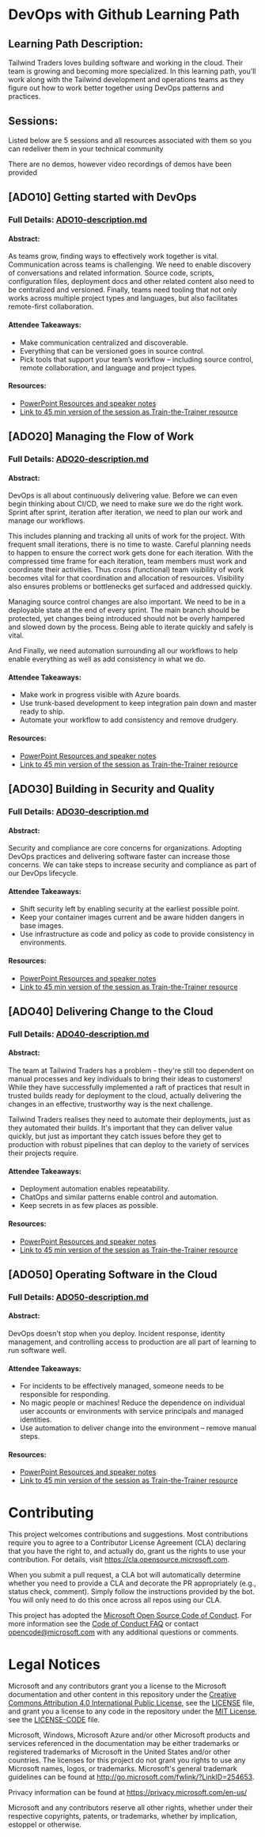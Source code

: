 
# DevOps with Github Learning Path

## Learning Path Description:
Tailwind Traders loves building software and working in the cloud.  Their team is growing and becoming more specialized.  In this learning path, you’ll work along with the Tailwind development and operations teams as they figure out how to work better together using DevOps patterns and practices.

## Sessions:

Listed below are 5 sessions and all resources associated with them so you can redeliver them in your technical community

There are no demos, however video recordings of demos have been provided

## [ADO10] Getting started with DevOps

### **Full Details:** [ADO10-description.md](/ADO10-description.md)

#### **Abstract:**
As teams grow, finding ways to effectively work together is vital. Communication across teams is challenging. We need to enable discovery of conversations and related information. Source code, scripts, configuration files, deployment docs and other related content also need to be centralized and versioned. Finally, teams need tooling that not only works across multiple project types and languages, but also facilitates remote-first collaboration.

#### **Attendee Takeaways:**
* Make communication centralized and discoverable.
* Everything that can be versioned goes in source control.
* Pick tools that support your team’s workflow – including source control, remote collaboration, and language and project types.


#### **Resources:**
* [PowerPoint Resources and speaker notes]()
* [Link to 45 min version of the session as Train-the-Trainer resource](https://youtu.be/ReuMMsmpHKk)



## [ADO20] Managing the Flow of Work

### **Full Details:** [ADO20-description.md](/ADO20-description.md)


#### **Abstract:**
DevOps is all about continuously delivering value. Before we can even begin thinking about CI/CD, we need to make sure we do the right work. Sprint after sprint, iteration after iteration, we need to plan our work and manage our workflows. 

This includes planning and tracking all units of work for the project. With frequent small iterations, there is no time to waste. Careful planning needs to happen to ensure the correct work gets done for each iteration. With the compressed time frame for each iteration, team members must work and coordinate their activities. Thus cross (functional) team visibility of work becomes vital for that coordination and allocation of resources. Visibility also ensures problems or bottlenecks get surfaced and addressed quickly. 

Managing source control changes are also important. We need to be in a deployable state at the end of every sprint. The main branch should be protected, yet changes being introduced should not be overly hampered and slowed down by the process. Being able to iterate quickly and safely is vital. 

And Finally, we need automation surrounding all our workflows to help enable everything as well as add consistency in what we do. 

#### **Attendee Takeaways:**
* Make work in progress visible with Azure boards. 
* Use trunk-based development to keep integration pain down and master ready to ship. 
* Automate your workflow to add consistency and remove drudgery. 

#### **Resources:**
* [PowerPoint Resources and speaker notes]()
* [Link to 45 min version of the session as Train-the-Trainer resource](https://youtu.be/oPWwLr0oHkw)


## [ADO30] Building in Security and Quality

### **Full Details:** [ADO30-description.md](/ADO30-description.md)


#### **Abstract:**
Security and compliance are core concerns for organizations. Adopting DevOps practices and delivering software faster can increase those concerns. We can take steps to increase security and compliance as part of our DevOps lifecycle. 

#### **Attendee Takeaways:**
* Shift security left by enabling security at the earliest possible point. 
* Keep your container images current and be aware hidden dangers in base images. 
* Use infrastructure as code and policy as code to provide consistency in environments. 

#### **Resources:**
* [PowerPoint Resources and speaker notes]()
* [Link to 45 min version of the session as Train-the-Trainer resource](https://youtu.be/nxL_40ndJ4I)


## [ADO40] Delivering Change to the Cloud

### **Full Details:** [ADO40-description.md](/ADO40-description.md)


#### **Abstract:**
The team at Tailwind Traders has a problem - they're still too dependent on manual processes and key individuals to bring their ideas to customers! While they have successfully implemented a raft of practices that result in trusted builds ready for deployment to the cloud, actually delivering the changes in an effective, trustworthy way is the next challenge. 

Tailwind Traders realises they need to automate their deployments, just as they automated their builds. It's important that they can deliver value quickly, but just as important they catch issues before they get to production with robust pipelines that can deploy to the variety of services their projects require. 

#### **Attendee Takeaways:**
* Deployment automation enables repeatability. 
* ChatOps and similar patterns enable control and automation. 
* Keep secrets in as few places as possible. 

#### **Resources:**
* [PowerPoint Resources and speaker notes]()
* [Link to 45 min version of the session as Train-the-Trainer resource](https://youtu.be/HQOiJILFXx0)


## [ADO50] Operating Software in the Cloud

### **Full Details:** [ADO50-description.md](/ADO50-description.md)


#### **Abstract:**
DevOps doesn't stop when you deploy. Incident response, identity management, and controlling access to production are all part of learning to run software well. 

#### **Attendee Takeaways:**
* For incidents to be effectively managed, someone needs to be responsible for responding. 
* No magic people or machines! Reduce the dependence on individual user accounts or environments with service principals and managed identities. 
* Use automation to deliver change into the environment – remove manual steps. 

#### **Resources:**
* [PowerPoint Resources and speaker notes]()
* [Link to 45 min version of the session as Train-the-Trainer resource](https://youtu.be/IMO80VwPfVo)




# Contributing

This project welcomes contributions and suggestions.  Most contributions require you to agree to a
Contributor License Agreement (CLA) declaring that you have the right to, and actually do, grant us
the rights to use your contribution. For details, visit https://cla.opensource.microsoft.com.

When you submit a pull request, a CLA bot will automatically determine whether you need to provide
a CLA and decorate the PR appropriately (e.g., status check, comment). Simply follow the instructions
provided by the bot. You will only need to do this once across all repos using our CLA.

This project has adopted the [Microsoft Open Source Code of Conduct](https://opensource.microsoft.com/codeofconduct/).
For more information see the [Code of Conduct FAQ](https://opensource.microsoft.com/codeofconduct/faq/) or
contact [opencode@microsoft.com](mailto:opencode@microsoft.com) with any additional questions or comments.

# Legal Notices

Microsoft and any contributors grant you a license to the Microsoft documentation and other content
in this repository under the [Creative Commons Attribution 4.0 International Public License](https://creativecommons.org/licenses/by/4.0/legalcode),
see the [LICENSE](LICENSE) file, and grant you a license to any code in the repository under the [MIT License](https://opensource.org/licenses/MIT), see the
[LICENSE-CODE](LICENSE-CODE) file.

Microsoft, Windows, Microsoft Azure and/or other Microsoft products and services referenced in the documentation
may be either trademarks or registered trademarks of Microsoft in the United States and/or other countries.
The licenses for this project do not grant you rights to use any Microsoft names, logos, or trademarks.
Microsoft's general trademark guidelines can be found at http://go.microsoft.com/fwlink/?LinkID=254653.

Privacy information can be found at https://privacy.microsoft.com/en-us/

Microsoft and any contributors reserve all other rights, whether under their respective copyrights, patents,
or trademarks, whether by implication, estoppel or otherwise.
